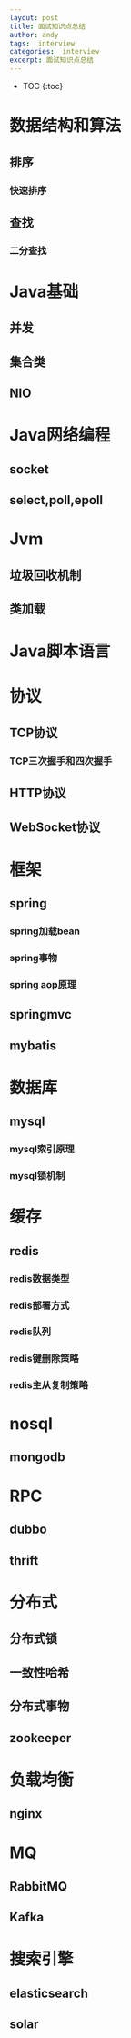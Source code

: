 ```yaml
---
layout: post
title: 面试知识点总结
author: andy
tags:  interview
categories:  interview
excerpt: 面试知识点总结
---
```


* TOC
{:toc}
# 数据结构和算法
## 排序
### 快速排序
## 查找
### 二分查找

# Java基础
## 并发
## 集合类
## NIO

# Java网络编程
## socket
## select,poll,epoll

# Jvm
## 垃圾回收机制
## 类加载

# Java脚本语言

# 协议
## TCP协议
### TCP三次握手和四次握手
## HTTP协议
## WebSocket协议

# 框架
## spring
### spring加载bean
### spring事物
### spring aop原理

## springmvc

## mybatis

# 数据库
## mysql
### mysql索引原理
### mysql锁机制

# 缓存
## redis
### redis数据类型
### redis部署方式
### redis队列
### redis键删除策略
### redis主从复制策略

# nosql
## mongodb

# RPC
## dubbo
## thrift

# 分布式
## 分布式锁
## 一致性哈希
## 分布式事物
## zookeeper

# 负载均衡
## nginx

# MQ
## RabbitMQ
## Kafka

# 搜索引擎
## elasticsearch
## solar

